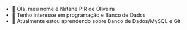 - 👋 Olá, meu nome é Natane P R de Oliveira
- 👀 Tenho interesse em programação e Banco de Dados
- 🌱 Atualmente estou aprendendo sobre Banco de Dados/MySQL e Git



